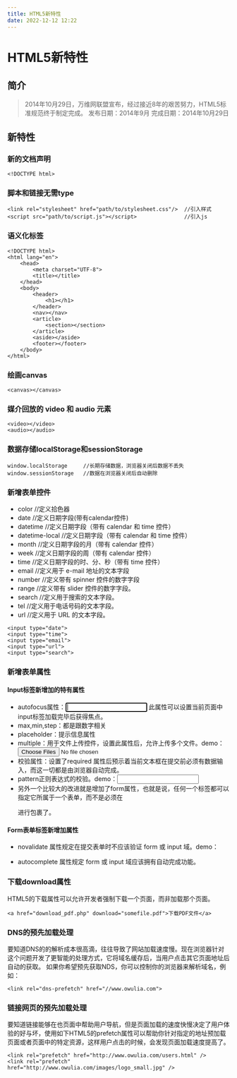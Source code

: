 ```yaml
---
title: HTML5新特性
date: 2022-12-12 12:22
---
```


# HTML5新特性

## 简介

> 2014年10月29日，万维网联盟宣布，经过接近8年的艰苦努力，HTML5标准规范终于制定完成。
> 发布日期：2014年9月
> 完成日期：2014年10月29日

## 新特性

### 新的文档声明

```
<!DOCTYPE html>
```

### 脚本和链接无需type

```
<link rel="stylesheet" href="path/to/stylesheet.css"/>  //引入样式
<script src="path/to/script.js"></script>               //引入js
```

### 语义化标签

``` 
<!DOCTYPE html>
<html lang="en">
    <head>
        <meta charset="UTF-8">
        <title></title>
    </head>
    <body>
        <header>
            <h1></h1>
        </header>
        <nav></nav>
        <article>
            <section></section>
        </article>
        <aside></aside>
        <footer></footer>
    </body>
</html>
```

### 绘画canvas

``` 
<canvas></canvas>
```
   
### 媒介回放的 video 和 audio 元素

``` 
<video></video>
<audio></audio>
```

    
### 数据存储localStorage和sessionStorage

``` 
window.localStorage     //长期存储数据，浏览器关闭后数据不丢失
window.sessionStorage   //数据在浏览器关闭后自动删除
```

### 新增表单控件
    
+ color               //定义拾色器
+ date                //定义日期字段(带有calendar控件)
+ datetime            //定义日期字段（带有 calendar 和 time 控件）
+ datetime-local      //定义日期字段（带有 calendar 和 time 控件）
+ month               //定义日期字段的月（带有 calendar 控件）
+ week                //定义日期字段的周（带有 calendar 控件）
+ time                //定义日期字段的时、分、秒（带有 time 控件）
+ email               //定义用于 e-mail 地址的文本字段
+ number              //定义带有 spinner 控件的数字字段
+ range               //定义带有 slider 控件的数字字段。
+ search              //定义用于搜索的文本字段。
+ tel                 //定义用于电话号码的文本字段。
+ url                 //定义用于 URL 的文本字段。
    
``` 
<input type="date">
<input type="time">
<input type="email">
<input type="url">
<input type="search">
```

### 新增表单属性

#### Input标签新增加的特有属性

+ autofocus属性：<input type="text" autofocus="autofocus"/>  此属性可以设置当前页面中input标签加载完毕后获得焦点。
+ max,min,step：都是跟数字相关
+ placeholder：提示信息属性
+ multiple：用于文件上传控件，设置此属性后，允许上传多个文件。demo：<input type="file" multiple="multiple" name="fileDemo" id="fileDemo" />
+ 校验属性：设置了required 属性后预示着当前文本框在提交前必须有数据输入，而这一切都是由浏览器自动完成。
+ pattern正则表达式的校验。demo：<input type="email" pattern="[^ @]*@[^ @]*" value="">
+ 另外一个比较大的改进就是增加了form属性，也就是说，任何一个标签都可以指定它所属于一个表单，而不是必须在<form></form>进行包裹了。
    
#### Form表单标签新增加属性

+ novalidate 属性规定在提交表单时不应该验证 form 或 input 域。demo：<form action="" method="POST" novalidate="true"></form>
+ autocomplete 属性规定 form 或 input 域应该拥有自动完成功能。

### 下载download属性

HTML5的下载属性可以允许开发者强制下载一个页面，而非加载那个页面。

```
<a href="download_pdf.php" download="somefile.pdf">下载PDF文件</a>
```

### DNS的预先加载处理

要知道DNS的的解析成本很高滴，往往导致了网站加载速度慢。现在浏览器针对这个问题开发了更智能的处理方式，它将域名缓存后，当用户点击其它页面地址后自动的获取。
如果你希望预先获取NDS，你可以控制你的浏览器来解析域名，例如：

``` 
<link rel="dns-prefetch" href="//www.owulia.com">
```

### 链接网页的预先加载处理

要知道链接能够在也页面中帮助用户导航，但是页面加载的速度快慢决定了用户体验的好与坏，使用如下HTML5的prefetch属性可以帮助你针对指定的地址预加载页面或者页面中的特定资源，这样用户点击的时候，会发现页面加载速度提高了。

``` 
<link rel="prefetch" href="http://www.owulia.com/users.html" />
<link rel="prefetch" href="http://www.owulia.com/images/logo_small.jpg" />
```

